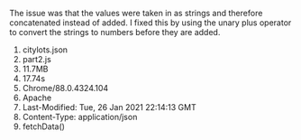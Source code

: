 The issue was that the values were taken in as strings and therefore concatenated instead of added. I fixed this by using the unary plus operator to convert the strings to numbers before they are added.

1. citylots.json
2. part2.js
3. 11.7MB
4. 17.74s
5. Chrome/88.0.4324.104
6. Apache
7. Last-Modified: Tue, 26 Jan 2021 22:14:13 GMT
8. Content-Type: application/json
9. fetchData()